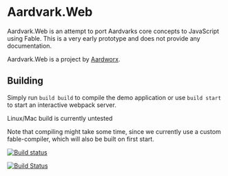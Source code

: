 # Aardvark.Web

Aardvark.Web is an attempt to port Aardvarks core concepts to JavaScript using Fable.
This is a very early prototype and does not provide any documentation.

Aardvark.Web is a project by [Aardworx](https://aardworx.com/).

## Building

Simply run `build build` to compile the demo application or use `build start` to start an interactive webpack server.

Linux/Mac build is currently untested

Note that compiling might take some time, since we currently use a custom fable-compiler, which will also be built on first start.

[![Build status](https://ci.appveyor.com/api/projects/status/4cw3da9lpajnx2rc/branch/master?svg=true)](https://ci.appveyor.com/project/krauthaufen/aardvark-web/branch/master)

[![Build Status](https://travis-ci.org/aardworx/aardvark.web.svg?branch=master)](https://travis-ci.org/aardworx/aardvark.web)

